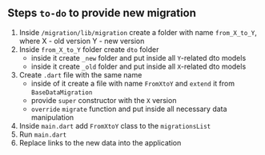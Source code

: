 ## Steps `to-do` to provide new migration

1. Inside `/migration/lib/migration` create a folder with name `from_X_to_Y`, where
   X - old version
   Y - new version
2. Inside `from_X_to_Y` folder create `dto` folder
   * inside it create `_new` folder and put inside all `Y`-related dto models
   * inside it create `_old` folder and put inside all `X`-related dto models
3. Create `.dart` file with the same name
    * inside of it create a file with name `FromXtoY` and `extend` it from `BaseDataMigration`
    * provide `super` constructor with the `X` version 
    * `override` `migrate` function and put inside all necessary data manipulation
4. Inside `main.dart` add `FromXtoY` class to the `migrationsList`
5. Run `main.dart`
6. Replace links to the new data into the application
